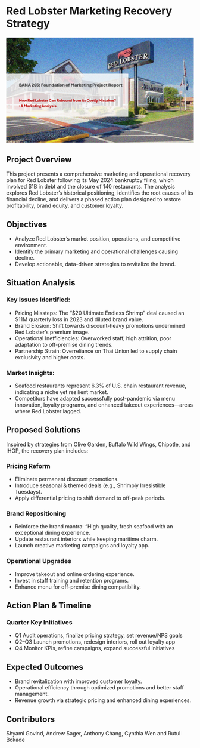 # Red Lobster Marketing Recovery Strategy

![Project Presentation](MarketingProjectFinalPresentation.gif)

## Project Overview
This project presents a comprehensive marketing and operational recovery plan for Red Lobster following its May 2024 bankruptcy filing, which involved $1B in debt and the closure of 140 restaurants.
The analysis explores Red Lobster’s historical positioning, identifies the root causes of its financial decline, and delivers a phased action plan designed to restore profitability, brand equity, and customer loyalty.

## Objectives
- Analyze Red Lobster’s market position, operations, and competitive environment.
- Identify the primary marketing and operational challenges causing decline.
- Develop actionable, data-driven strategies to revitalize the brand.

## Situation Analysis
### Key Issues Identified:
- Pricing Missteps: The “$20 Ultimate Endless Shrimp” deal caused an $11M quarterly loss in 2023 and diluted brand value.
- Brand Erosion: Shift towards discount-heavy promotions undermined Red Lobster’s premium image.
- Operational Inefficiencies: Overworked staff, high attrition, poor adaptation to off-premise dining trends.
- Partnership Strain: Overreliance on Thai Union led to supply chain exclusivity and higher costs.

### Market Insights:
- Seafood restaurants represent 6.3% of U.S. chain restaurant revenue, indicating a niche yet resilient market.
- Competitors have adapted successfully post-pandemic via menu innovation, loyalty programs, and enhanced takeout experiences—areas where Red Lobster lagged.

## Proposed Solutions
Inspired by strategies from Olive Garden, Buffalo Wild Wings, Chipotle, and IHOP, the recovery plan includes:

### Pricing Reform
- Eliminate permanent discount promotions.
- Introduce seasonal & themed deals (e.g., Shrimply Irresistible Tuesdays).
- Apply differential pricing to shift demand to off-peak periods.
### Brand Repositioning
- Reinforce the brand mantra: “High quality, fresh seafood with an exceptional dining experience.
- Update restaurant interiors while keeping maritime charm.
- Launch creative marketing campaigns and loyalty app.
### Operational Upgrades
- Improve takeout and online ordering experience.
- Invest in staff training and retention programs.
- Enhance menu for off-premise dining compatibility.

## Action Plan & Timeline
### Quarter	Key Initiatives
- Q1	Audit operations, finalize pricing strategy, set revenue/NPS goals
- Q2–Q3	Launch promotions, redesign interiors, roll out loyalty app
- Q4	Monitor KPIs, refine campaigns, expand successful initiatives

## Expected Outcomes
- Brand revitalization with improved customer loyalty.
- Operational efficiency through optimized promotions and better staff management.
- Revenue growth via strategic pricing and enhanced dining experiences.

## Contributors
Shyami Govind, Andrew Sager, Anthony Chang, Cynthia Wen and Rutul Bokade


